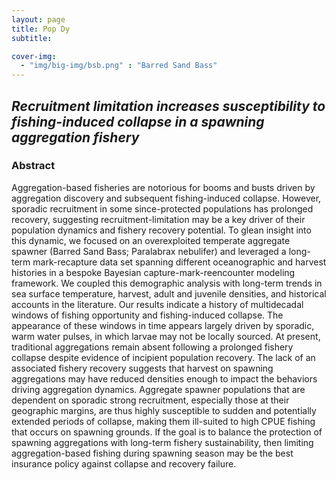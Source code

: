 ```yaml
---
layout: page
title: Pop Dy
subtitle: 

cover-img: 
  - "img/big-img/bsb.png" : "Barred Sand Bass"
---
```

## _**Recruitment limitation increases susceptibility to fishing-induced collapse in a spawning aggregation fishery**_

### **Abstract**

Aggregation-based fisheries are notorious for booms and busts driven by aggregation discovery and subsequent fishing-induced collapse. However, sporadic recruitment in some since-protected populations has prolonged recovery, suggesting recruitment-limitation may be a key driver of their population dynamics and fishery recovery potential. To glean insight into this dynamic, we focused on an overexploited temperate aggregate spawner (Barred Sand Bass; Paralabrax nebulifer) and leveraged a long-term mark-recapture data set spanning different oceanographic and harvest histories in a bespoke Bayesian capture-mark-reencounter modeling framework. We coupled this demographic analysis with long-term trends in sea surface temperature, harvest, adult and juvenile densities, and historical accounts in the literature. Our results indicate a history of multidecadal windows of fishing opportunity and fishing-induced collapse. The appearance of these windows in time appears largely driven by sporadic, warm water pulses, in which larvae may not be locally sourced. At present, traditional aggregations remain absent following a prolonged fishery collapse despite evidence of incipient population recovery. The lack of an associated fishery recovery suggests that harvest on spawning aggregations may have reduced densities enough to impact the behaviors driving aggregation dynamics. Aggregate spawner populations that are dependent on sporadic strong recruitment, especially those at their geographic margins, are thus highly susceptible to sudden and potentially extended periods of collapse, making them ill-suited to high CPUE fishing that occurs on spawning grounds. If the goal is to balance the protection of spawning aggregations with long-term fishery sustainability, then limiting aggregation-based fishing during spawning season may be the best insurance policy against collapse and recovery failure.
